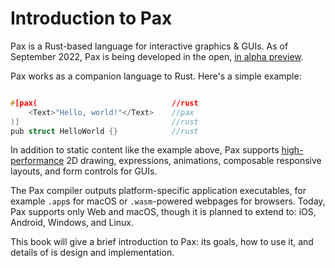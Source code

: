 # Introduction to Pax


Pax is a Rust-based language for interactive graphics & GUIs.  As of September 2022, Pax is being developed in the open, [in alpha preview](./status-sept-2022.md).  

Pax works as a companion language to Rust.  Here's a simple example:

```c

#[pax(                              //rust
    <Text>"Hello, world!"</Text>    //pax
)]                                  //rust
pub struct HelloWorld {}            //rust

```
<!-- <div style="font-weight: 100; font-style: italic; text-align: center;">
Above: the <span style="font-family: courier new;">#[pax()]</span> Rust macro attaches some Pax rendering content to the Rust struct `HelloWorld`
</div> -->


In addition to static content like the example above, Pax supports [high-performance](./intro-goals-prior-art.md) 2D drawing, expressions, animations, composable responsive layouts, and form controls for GUIs.

The Pax compiler outputs platform-specific application executables, for example `.app`s for macOS or `.wasm`-powered webpages for browsers.  Today, Pax supports only Web and macOS, though it is planned to extend to: iOS, Android, Windows, and Linux.

This book will give a brief introduction to Pax: its goals, how to use it, and details of is design and implementation.
